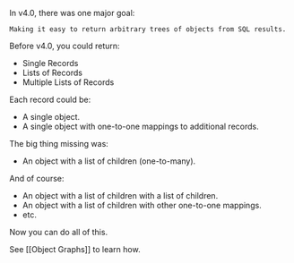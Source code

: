 In v4.0, there was one major goal: 

	Making it easy to return arbitrary trees of objects from SQL results.

Before v4.0, you could return:

* Single Records
* Lists of Records
* Multiple Lists of Records

Each record could be:

* A single object.
* A single object with one-to-one mappings to additional records.

The big thing missing was:

* An object with a list of children (one-to-many).

And of course:

* An object with a list of children with a list of children.
* An object with a list of children with other one-to-one mappings.
* etc.

Now you can do all of this.

See [[Object Graphs]] to learn how. 